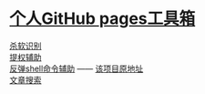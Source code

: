 # [个人GitHub pages工具箱](https://mrwq.github.io/)

[杀软识别](https://mrwq.github.io/avlist/) <br>
[提权辅助](https://mrwq.github.io/peassist/) <br>
[反弹shell命令辅助](https://mrwq.github.io/reverseshellgenerator/) —— [该项目原地址](https://www.revshells.com/) <br>
[文章搜索](https://mrwq.github.io/paper/) <br>

